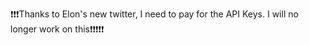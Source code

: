 ❗❗❗Thanks to Elon's new twitter, I need to pay for the API Keys. I will no longer work on this❗❗❗❗❗
